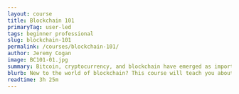 ```yaml
---
layout: course
title: Blockchain 101
primaryTag: user-led
tags: beginner professional
slug: blockchain-101
permalink: /courses/blockchain-101/
author: Jeremy Cogan
image: BC101-01.jpg
summary: Bitcoin, cryptocurrency, and blockchain have emerged as important technological implementations for individuals, governments and corporations alike. The goal of this course is to familiarize students with the unique characteristics of the blockchain and its many iterations and applications, from Bitcoin to smart contracts, decentralized networks, and consensus mechanisms.
blurb: New to the world of blockchain? This course will teach you about the characteristics that make it unique.
readtime: 3h 25m
---
```

